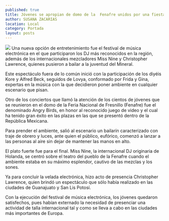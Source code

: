 ```yaml
---
published: true
title: Jóvenes se apropian de domo de la  Fenafre unidos por una fiesta electrónica
author: SUSANA ZACARIAS
location: Local
category: Portada
layout: posts
---
```


![](http://i.imgur.com/nUVN0zom.jpg)
Una nueva opción de entretenimiento fue el festival de música electrónica en el que participaron los DJ más reconocidos en la región, además de los internacionales mezcladores Miss Nine y Christopher Lawrence, quienes pusieron a bailar a la juventud del Mineral.

Este espectáculo fuera de lo común inició con la participación de los  diyéis Kore y Alfred Beck, seguidos de Lovya, conformado por Frida y Gina, expertas en la música con la que decidieron poner ambiente en cualquier escenario que pisan.

Otro de los conciertos que llamó la atención de los cientos de jóvenes que se reunieron en el domo de la Feria Nacional de Fresnillo (Fenafre) fue el denominado Angry Birds, en honor al reconocido juego de video y el cual ha tenido gran éxito en las plazas en las que se presentó dentro de la República Mexicana. 

Para prender el ambiente, salió al escenario un bailarín caracterizado con traje de obrero y luces, ante quien el público, eufórico, comenzó a lanzar a las personas al aire sin dejar de mantener las manos en alto.

El plato fuerte fue para el final. Miss Nine, la internacional DJ originaria de Holanda, se centró sobre el teatro del pueblo de la Fenafre cuando el ambiente estaba en su máximo esplendor, cautivo de las mezclas y los sones.    

Ya para concluir la velada electrónica, hizo acto de presencia Christopher Lawrence, quien brindó un espectáculo que sólo había realizado en las ciudades de Guanajuato y San Lis Potosí.

Con la ejecución del festival de música electrónica, los jóvenes quedaron satisfechos, pues habían externado la necesidad de presenciar una actividad de talla internacional tal y como se lleva a cabo en las ciudades más importantes de Europa.
